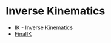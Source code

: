 # Inverse Kinematics

 * IK - Inverse Kinematics
 * [FinalIK][1]


[1]:https://assetstore.unity.com/packages/tools/animation/final-ik-14290
